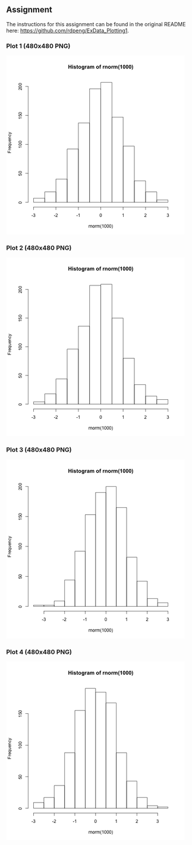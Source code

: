 ## Assignment

The instructions for this assignment can be found in the original README
here: https://github.com/rdpeng/ExData_Plotting1.


### Plot 1 (480x480 PNG)

![plot1.png](plot1.png) 

### Plot 2 (480x480 PNG)

![plot2.png](plot2.png) 

### Plot 3 (480x480 PNG)

![plot3.png](plot3.png) 

### Plot 4 (480x480 PNG)

![plot4.png](plot4.png) 

